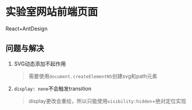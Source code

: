 # 实验室网站前端页面

React+AntDesign


## 问题与解决

1. SVG动态添加不起作用
   > 需要使用`document.createElementNS`创建svg和path元素
2. `display: none`不会触发transition
   > display更改会重绘，所以只能使用`visibility:hidden`+绝对定位实现